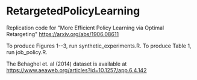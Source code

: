 # RetargetedPolicyLearning

Replication code for "More Efficient Policy Learning via Optimal Retargeting"
https://arxiv.org/abs/1906.08611

To produce Figures 1--3, run synthetic_experiments.R.
To produce Table 1, run job_policy.R.

The Behaghel et. al  (2014) dataset is available at https://www.aeaweb.org/articles?id=10.1257/app.6.4.142

